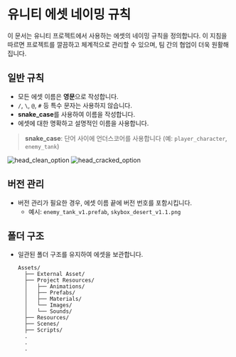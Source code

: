 
# 유니티 에셋 네이밍 규칙

이 문서는 유니티 프로젝트에서 사용하는 에셋의 네이밍 규칙을 정의합니다.
이 지침을 따르면 프로젝트를 깔끔하고 체계적으로 관리할 수 있으며, 팀 간의 협업이 더욱 원활해집니다.

## 일반 규칙
- 모든 에셋 이름은 **영문**으로 작성합니다.
- `/`, `\`, `@`, `#` 등 특수 문자는 사용하지 않습니다.
- **snake_case**를 사용하여 이름을 작성합니다.
- 에셋에 대한 명확하고 설명적인 이름을 사용합니다.

> **snake_case**: 단어 사이에 언더스코어를 사용합니다 (예: `player_character`, `enemy_tank`)

![head_clean_option](/Pictures/head_clean_option.png) ![head_cracked_option](/Pictures/head_cracked_option.png)

## 버전 관리
- 버전 관리가 필요한 경우, 에셋 이름 끝에 버전 번호를 포함시킵니다.
  - 예시: `enemy_tank_v1.prefab`, `skybox_desert_v1.1.png`

## 폴더 구조
- 일관된 폴더 구조를 유지하여 에셋을 보관합니다.
  ```
  Assets/
    ├── External Asset/
    ├── Project Resources/
    │   ├── Animations/
    │   ├── Prefabs/
    │   ├── Materials/
    │   └── Images/
    │   └── Sounds/
    ├── Resources/
    ├── Scenes/
    ├── Scripts/
    .
    .
    .
  ```

